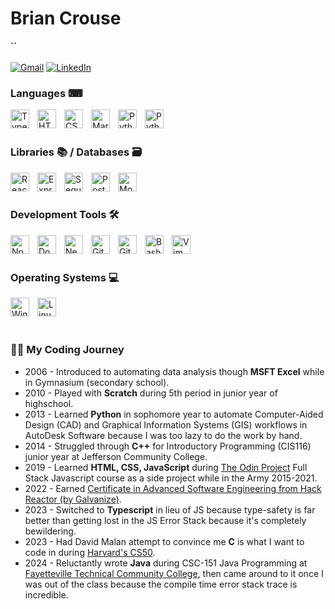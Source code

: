 # Brian Crouse 
**``**
<br/>
<br/>
[![Gmail](https://img.shields.io/badge/Email%20-%23D14836.svg?&style=for-the-badge&logo=gmail&logoColor=white&link=https://mail.google.com/mail/u/0/?fs=1&to=itscrousie@gmail.com&tf=cm)](https://mail.google.com/mail/u/0/?fs=1&to=itscrousie@gmail.com&tf=cm)
[![LinkedIn](https://img.shields.io/badge/LinkedIn-%230077B5.svg?&style=for-the-badge&logo=linkedin&logoColor=white&link=https://www.linkedin.com/in/brian-crouse-swe/)](https://www.linkedin.com/in/brian-crouse-swe/)

### Languages ⌨

<img align="left" alt="TypeScript" width="30px" style="padding-right:10px;" src="https://cdn.jsdelivr.net/gh/devicons/devicon/icons/typescript/typescript-plain.svg" />
<img align="left" alt="HTML" width="30px" style="padding-right:10px;" src="https://cdn.jsdelivr.net/gh/devicons/devicon/icons/html5/html5-plain.svg" />
<img align="left" alt="CSS" width="30px" style="padding-right:10px;" src="https://cdn.jsdelivr.net/gh/devicons/devicon/icons/css3/css3-plain.svg" />
<img align="left" alt="Markdown" width="30px" style="padding-right:10px;" src="https://cdn.jsdelivr.net/gh/devicons/devicon/icons/markdown/markdown-original.svg" />
<img align="left" alt="Python" width="30px" style="padding-right:10px;" src="https://cdn.jsdelivr.net/gh/devicons/devicon@latest/icons/java/java-original-wordmark.svg" />
<img align="left" alt="Python" width="30px" style="padding-right:10px;" src="https://cdn.jsdelivr.net/gh/devicons/devicon/icons/python/python-original-wordmark.svg" />

<br/>
<br/>

### Libraries 📚 / Databases 🗃

<img align="left" alt="React" width="30px" style="padding-right:10px;" src="https://cdn.jsdelivr.net/gh/devicons/devicon/icons/react/react-original.svg" />
<img align="left" alt="Express" width="30px" style="padding-right:10px;" src="https://cdn.jsdelivr.net/gh/devicons/devicon/icons/express/express-original.svg" />
<img align="left" alt="Sequelize" width="30px" style="padding-right:10px;" src="https://cdn.jsdelivr.net/gh/devicons/devicon/icons/sequelize/sequelize-original.svg" />
<img align="left" alt="PostgreSQL" width="30px" style="padding-right:10px;" src="https://cdn.jsdelivr.net/gh/devicons/devicon/icons/postgresql/postgresql-original.svg" />
<img align="left" alt="MongoDB" width="30px" style="padding-right:10px;" src="https://cdn.jsdelivr.net/gh/devicons/devicon/icons/mongodb/mongodb-original-wordmark.svg" />

<br/>
<br/>

### Development Tools 🛠

<img align="left" alt="NodeJS" width="30px" style="padding-right:10px;" src="https://cdn.jsdelivr.net/gh/devicons/devicon/icons/nodejs/nodejs-original.svg" />
<img align="left" alt="Docker" width="30px" style="padding-right:10px;" src="https://cdn.jsdelivr.net/gh/devicons/devicon/icons/docker/docker-original-wordmark.svg" />
<img align="left" alt="NextJS" width="30px" style="padding-right:10px;" src="https://cdn.jsdelivr.net/gh/devicons/devicon/icons/nextjs/nextjs-original.svg" />
<img align="left" alt="GitHub" width="30px" style="padding-right:10px;" src="https://cdn.jsdelivr.net/gh/devicons/devicon/icons/github/github-original.svg" />
<img align="left" alt="Git" width="30px" style="padding-right:10px;" src="https://cdn.jsdelivr.net/gh/devicons/devicon/icons/git/git-original.svg" />
<img align="left" alt="Bash" width="30px" style="padding-right:10px;" src="https://cdn.jsdelivr.net/gh/devicons/devicon/icons/bash/bash-original.svg" />
<img align="left" alt="Vim" width="30px" style="padding-right:10px;" src="https://cdn.jsdelivr.net/gh/devicons/devicon/icons/vim/vim-original.svg" />

<br />
<br />

### Operating Systems 💻

<img align="left" alt="Windows" width="30px" style="padding-right:10px;" src="https://cdn.jsdelivr.net/gh/devicons/devicon/icons/windows8/windows8-original.svg" />
<img align="left" alt="Linux" width="30px" style="padding-right:10px;" src="https://cdn.jsdelivr.net/gh/devicons/devicon/icons/linux/linux-original.svg" />

<br />
<br />

#


 <h3>👨‍💻 My Coding Journey</h3>
 <ul>
  <li>2006 - Introduced to automating data analysis though <strong>MSFT Excel</strong> while in Gymnasium (secondary school).
  <li>2010 - Played with <strong>Scratch</strong> during 5th period in junior year of highschool.</li>
  <li>2013 - Learned <strong>Python</strong> in sophomore year to automate Computer-Aided Design (CAD) and Graphical Information Systems (GIS) workflows in AutoDesk Software because I was too lazy to do the work by hand.</li>
  <li>2014 - Struggled through <strong>C++</strong> for Introductory Programming (CIS116) junior year at Jefferson Community College.</li>
  <li>2019 - Learned <strong>HTML, CSS, JavaScript</strong> during <a href="https://www.theodinproject.com/" target="_blank">The Odin Project</a> Full Stack Javascript course as a side project while in the Army 2015-2021.</li>
  <li>2022 - Earned <a href="https://www.linkedin.com/in/brian-crouse-swe/overlay/1635504905202/single-media-viewer?type=DOCUMENT&profileId=ACoAADGCorABObpSXWMco7PDoR5VXD3_v2MNibM&lipi=urn%3Ali%3Apage%3Ad_flagship3_profile_view_base%3B1eekoA%2B0RrWwbg%2BMWqyCtg%3D%3D" target="_blank">Certificate in Advanced Software Engineering from Hack Reactor (by Galvanize)</a>.</li>
  <li>2023 - Switched to <strong>Typescript</strong> in lieu of JS because type-safety is far better than getting lost in the JS Error Stack because it's completely bewildering.</li>
  <li>2023 - Had David Malan attempt to convince me <strong>C</strong> is what I want to code in during <a href="https://cs50.harvard.edu/x/2023/">Harvard's CS50</a>.</li>
  <li>2024 - Reluctantly wrote <strong>Java</strong> during CSC-151 Java Programming at <a href="https://www.faytechcc.edu/">Fayetteville Technical Community College</a>, then came around to it once I was out of the class because the compile time error stack trace is incredible.</li>
 </ul>


